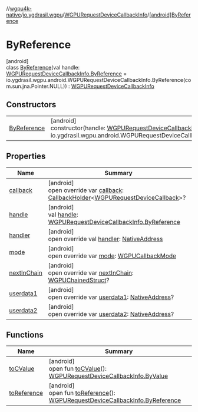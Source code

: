 //[wgpu4k-native](../../../../index.md)/[io.ygdrasil.wgpu](../../index.md)/[WGPURequestDeviceCallbackInfo](../index.md)/[[android]ByReference](index.md)

# ByReference

[android]\
class [ByReference](index.md)(val handle: [WGPURequestDeviceCallbackInfo.ByReference](../../../io.ygdrasil.wgpu.android/-w-g-p-u-request-device-callback-info/-by-reference/index.md) = io.ygdrasil.wgpu.android.WGPURequestDeviceCallbackInfo.ByReference(com.sun.jna.Pointer.NULL)) : [WGPURequestDeviceCallbackInfo](../index.md)

## Constructors

| | |
|---|---|
| [ByReference](-by-reference.md) | [android]<br>constructor(handle: [WGPURequestDeviceCallbackInfo.ByReference](../../../io.ygdrasil.wgpu.android/-w-g-p-u-request-device-callback-info/-by-reference/index.md) = io.ygdrasil.wgpu.android.WGPURequestDeviceCallbackInfo.ByReference(com.sun.jna.Pointer.NULL)) |

## Properties

| Name | Summary |
|---|---|
| [callback](callback.md) | [android]<br>open override var [callback](callback.md): [CallbackHolder](../../../ffi/-callback-holder/index.md)&lt;[WGPURequestDeviceCallback](../../-w-g-p-u-request-device-callback/index.md)&gt;? |
| [handle](handle.md) | [android]<br>val [handle](handle.md): [WGPURequestDeviceCallbackInfo.ByReference](../../../io.ygdrasil.wgpu.android/-w-g-p-u-request-device-callback-info/-by-reference/index.md) |
| [handler](handler.md) | [android]<br>open override val [handler](handler.md): [NativeAddress](../../../ffi/-native-address/index.md) |
| [mode](mode.md) | [android]<br>open override var [mode](mode.md): [WGPUCallbackMode](../../-w-g-p-u-callback-mode/index.md) |
| [nextInChain](next-in-chain.md) | [android]<br>open override var [nextInChain](next-in-chain.md): [WGPUChainedStruct](../../-w-g-p-u-chained-struct/index.md)? |
| [userdata1](userdata1.md) | [android]<br>open override var [userdata1](userdata1.md): [NativeAddress](../../../ffi/-native-address/index.md)? |
| [userdata2](userdata2.md) | [android]<br>open override var [userdata2](userdata2.md): [NativeAddress](../../../ffi/-native-address/index.md)? |

## Functions

| Name | Summary |
|---|---|
| [toCValue](../[android]to-c-value.md) | [android]<br>open fun [toCValue](../[android]to-c-value.md)(): [WGPURequestDeviceCallbackInfo.ByValue](../../../io.ygdrasil.wgpu.android/-w-g-p-u-request-device-callback-info/-by-value/index.md) |
| [toReference](../to-reference.md) | [android]<br>open fun [toReference](../to-reference.md)(): [WGPURequestDeviceCallbackInfo.ByReference](../../../io.ygdrasil.wgpu.android/-w-g-p-u-request-device-callback-info/-by-reference/index.md) |